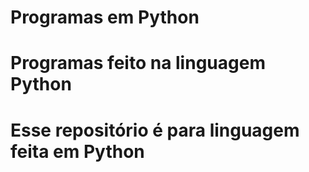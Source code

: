 # Programas em Python
# Programas feito na linguagem Python
# Esse repositório é para linguagem feita em Python
